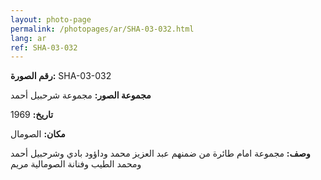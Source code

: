 ```yaml
---
layout: photo-page
permalink: /photopages/ar/SHA-03-032.html
lang: ar
ref: SHA-03-032
---
```


**رقم الصورة:** SHA-03-032

**مجموعة الصور:** مجموعة شرحبيل أحمد

**تاريخ:** 1969

**مكان:** الصومال

**وصف:** مجموعة امام طائرة من ضمنهم عبد العزيز محمد وداؤود بادي وشرحبيل أحمد ومحمد الطيب وفنانة الصومالية مريم
